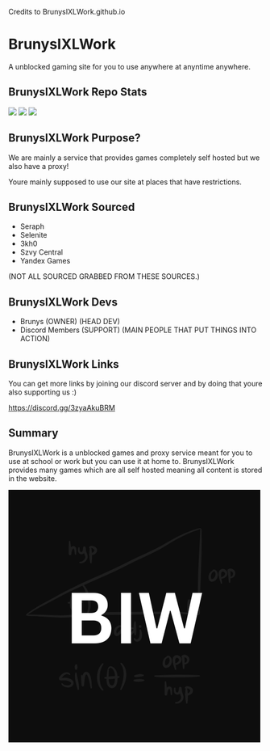 Credits to BrunysIXLWork.github.io
# BrunysIXLWork
A unblocked gaming site for  you to use anywhere at anyntime anywhere.

## BrunysIXLWork Repo Stats
<img src="https://img.shields.io/github/repo-size/brunyssite/BrunysIXLWork?style=for-the-badge&labelColor=%23000000&color=%231c1c1c">
<img src="https://img.shields.io/github/stars/brunyssite/BrunysIXLWork?style=for-the-badge&labelColor=%23000000&color=%231c1c1c">
<img src="https://img.shields.io/github/forks/brunyssite/BrunysIXLWork?style=for-the-badge&labelColor=000000&color=1c1c1c">

## BrunysIXLWork Purpose?
We are mainly a service that provides games completely self hosted but we also have a proxy!

Youre mainly supposed to use our site at places that have restrictions.

## BrunysIXLWork Sourced
- Seraph
- Selenite
- 3kh0
- Szvy Central
- Yandex Games

(NOT ALL SOURCED GRABBED FROM THESE SOURCES.)

## BrunysIXLWork Devs
- Brunys (OWNER) (HEAD DEV)
- Discord Members (SUPPORT) (MAIN PEOPLE THAT PUT THINGS INTO ACTION)

## BrunysIXLWork Links
You can get more links by joining our discord server and by doing that youre also supporting us :)

https://discord.gg/3zyaAkuBRM 

## Summary
BrunysIXLWork is a unblocked games and proxy service meant for you to use at school or work but you can use it at home to. BrunysIXLWork provides many games which are all self hosted meaning all content is stored in the website.

![logo](./storage/images/main/logo.png "biw")
